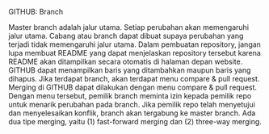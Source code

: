 GITHUB: Branch

Master branch adalah jalur utama. Setiap perubahan akan memengaruhi jalur utama. Cabang atau branch dapat dibuat supaya perubahan yang terjadi tidak memengaruhi jalur utama. Dalam pembuatan repository, jangan lupa membuat README yang dapat menjelaskan repository tersebut karena README akan ditampilkan secara otomatis di halaman depan website. GITHUB dapat menampilkan baris yang ditambahkan maupun baris yang dihapus. Jika terdapat branch, akan terdapat menu compare & pull request. Merging di GITHUB dapat dilakukan dengan menu compare & pull request. Dengan menu tersebut, pemilik branch meminta izin kepada pemilik repo untuk menarik perubahan pada branch. Jika pemilik repo telah menyetujui dan menyelesaikan konflik, branch akan tergabung ke master branch. Ada dua tipe merging, yaitu (1) fast-forward merging dan (2) three-way merging.